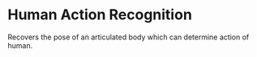 # Human Action Recognition
Recovers the pose of an articulated body which can determine action of human.

